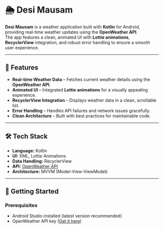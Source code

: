 # 🌦️ Desi Mausam

**Desi Mausam** is a weather application built with **Kotlin** for Android, providing real-time weather updates using the **OpenWeather API**.  
The app features a clean, animated UI with **Lottie animations**, **RecyclerView** integration, and robust error handling to ensure a smooth user experience.

---

## 📱 Features

- **Real-time Weather Data** – Fetches current weather details using the **OpenWeather API**.
- **Animated UI** – Integrated **Lottie animations** for a visually appealing experience.
- **RecyclerView Integration** – Displays weather data in a clean, scrollable list.
- **Error Handling** – Handles API failures and network issues gracefully.
- **Clean Architecture** – Built with best practices for maintainable code.

---

## 🛠️ Tech Stack

- **Language:** Kotlin
- **UI:** XML, Lottie Animations
- **Data Handling:** RecyclerView
- **API:** [OpenWeather API](https://openweathermap.org/api)
- **Architecture:** MVVM (Model-View-ViewModel)

---

## 🚀 Getting Started

### Prerequisites
- Android Studio installed (latest version recommended)
- OpenWeather API key ([Get it here](https://home.openweathermap.org/users/sign_up))
